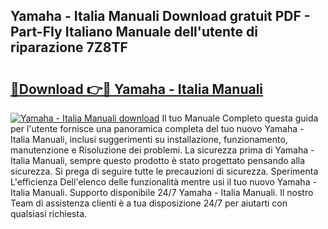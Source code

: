 ## Yamaha - Italia Manuali Download gratuit PDF - Part-FIy Italiano Manuale dell'utente di riparazione 7Z8TF

# <h2><a href="http://df965n.blite.top/?on=Yamaha+-+Italia+Manuali">🔗Download 👉🔴 Yamaha - Italia Manuali</a></h2>

[![Yamaha - Italia Manuali download](https://i.imgur.com/lujVjoI.png)](http://df965n.blite.top/?on=Yamaha+-+Italia+Manuali)
Il tuo Manuale Completo questa guida per l'utente fornisce una panoramica completa del tuo nuovo Yamaha - Italia Manuali, inclusi suggerimenti su installazione, funzionamento, manutenzione e Risoluzione dei problemi. La sicurezza prima di Yamaha - Italia Manuali, sempre questo prodotto è stato progettato pensando alla sicurezza. Si prega di seguire tutte le precauzioni di sicurezza. Sperimenta L'efficienza Dell'elenco delle funzionalità mentre usi il tuo nuovo Yamaha - Italia Manuali. Supporto disponibile 24/7 Yamaha - Italia Manuali. Il nostro Team di assistenza clienti è a tua disposizione 24/7 per aiutarti con qualsiasi richiesta.
